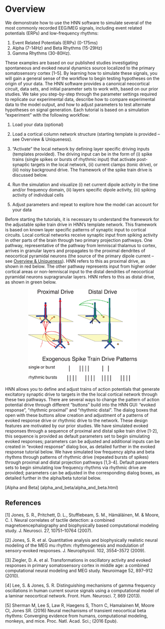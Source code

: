 # Overview
We demonstrate how to use the HNN software to simulate several of the most commonly recorded EEG/MEG signals, including event related potentials (ERPs) and low-frequency rhythms:

1. Event Related Potentials (ERPs) (0-175ms)
2. Alpha (7-14Hz) and Beta Rhythms (15-29Hz)
3. Gamma Rhythms (30-80Hz).


These examples are based on our published studies investigating spontaneous and evoked neural dynamics source localized to the primary somatosensory cortex [1–5]. By learning how to simulate these signals, you will gain a general sense of the workflow to begin testing hypotheses on the origin of your data. The HNN software provides a canonical neocortical circuit, data sets, and initial parameter sets to work with, based on our prior studies. We take you step-by-step through the parameter settings required to replicate our experimental data, describe how to compare experimental data to the model output, and how to adjust parameters to test alternate hypotheses on signal generation. Each tutorial is based on a simulation “experiment” with the following workflow:

1. Load your data (optional)

2. Load a cortical column network structure (starting template is provided – see Overview & Uniqueness).

3. “Activate” the local network by defining layer specific driving inputs (templates provided). The driving input can be in the form of (i) spike trains (single spikes or bursts of rhythmic input) that activate post-synaptic targets in the local network, (ii) current clamps (tonic drive), or (iii) noisy background drive. The framework of the spike train drive is discussed below.

4. Run the simulation and visualize (i) net current dipole activity in the time and/or frequency domain, (ii) layers specific dipole activity, (iii) spiking activity of individual cells

5. Adjust parameters and repeat to explore how the model can account for your data


Before starting the tutorials, it is necessary to understand the framework for the adjustable spike train drive in HNN’s template network. This framework is based on known layer specific patterns of synaptic input to cortical circuits. Local cortical networks receive synaptic input from spiking activity in other parts of the brain through two primary projection pathways. One pathway, representative of the pathway from lemniscal thalamus to cortex, arrives in granular layers and propagates to the proximal dendrites of neocortical pyramidal neurons (the source of the primary dipole current – see [Overview & Uniqueness](https://hnn.brown.edu/index.php/overview-uniqueness/)). HNN refers to this as proximal drive, as shown in red below. The other pathway represents input from higher order cortical areas or non-lemniscal input to the distal dendrites of neocortical pyramidal neurons supragranular layers. HNN refers to this as distal drive, as shown in green below.

<p align="center">
<img style="text-align: center" src="images/Proximal-distal-spike-drive.png" height="300" />
</p>

HNN allows you to define and adjust trains of action potentials that generate excitatory synaptic drive to targets in the the local cortical network through these two pathways. There are several ways to change the pattern of action potential drive through different “buttons” build into the HNN GUI: “evoked response”, “rhythmic proximal” and “rhythmic distal”. The dialog boxes that open with these buttons allow creation and adjustment of a patterns of evoked response drive or rhythmic drive to the network. These design features are motivated by our prior studies. We have simulated evoked responses through a sequence of proximal and distal spike train drive [1-2], this sequence is provided as default parameters set to begin simulating evoked responses; parameters can be adjusted and additional inputs can be created in “evoked response” dialog box, as detailed further in the evoked response tutorial below. We have simulated low frequency alpha and beta rhythms through patterns of rhythmic drive (repeated bursts of spikes) through proximal and distal projection pathways [1,3-4]. Default parameters sets to begin simulating low frequency rhythms via rhythmic drive are provided; parameters can be adjusted in the corresponding dialog boxes, as detailed further in the alpha/beta tutorial below.

[Alpha and Beta] (alpha_and_beta/alpha_and_beta.html)


## References
[1] Jones, S. R., Pritchett, D. L., Stufflebeam, S. M., Hämäläinen, M. & Moore, C. I. Neural correlates of tactile detection: a combined magnetoencephalography and biophysically based computational modeling study. J. Neurosci. 27, 10751–10764 (2007).

[2]    Jones, S. R. et al. Quantitative analysis and biophysically realistic neural modeling of the MEG mu rhythm: rhythmogenesis and modulation of sensory-evoked responses. J. Neurophysiol. 102, 3554–3572 (2009).

[3]    Ziegler, D. A. et al. Transformations in oscillatory activity and evoked responses in primary somatosensory cortex in middle age: a combined computational neural modeling and MEG study. Neuroimage 52, 897–912 (2010).

[4] Lee, S. & Jones, S. R. Distinguishing mechanisms of gamma frequency oscillations in human current source signals using a computational model of a laminar neocortical network. Front. Hum. Neurosci. 7, 869 (2013).

[5] Sherman M, Lee S, Law R, Haegens S, Thorn C, Hamalainen M, Moore CI, Jones SR. (2016) Neural mechanisms of transient neocortical beta rhythms: Converging evidence from humans, computational modeling, monkeys, and mice. Proc. Natl. Acad. Sci.; (2016 Epub).

